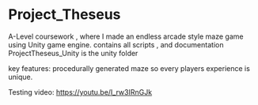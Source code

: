 # Project_Theseus
A-Level coursework , where I made an endless arcade style maze game using Unity game engine. contains all scripts , and documentation
ProjectTheseus_Unity is the unity folder

key features: procedurally generated maze so every players experience is unique.

Testing video: https://youtu.be/I_rw3IRnGJk
